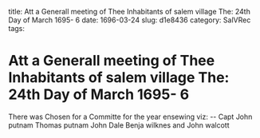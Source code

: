 title: Att a Generall meeting of Thee Inhabitants of salem village The: 24th Day of March 1695- 6
date: 1696-03-24
slug: d1e8436
category: SalVRec
tags: 


<div markdown class="doc" id="d1e8436">


# Att a Generall meeting of Thee Inhabitants of salem village The: 24th Day of March 1695- 6

There was Chosen for a Committe for the year ensewing viz: -- Capt John putnam Thomas putnam John Dale Benja wilknes and John walcott
</div>